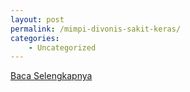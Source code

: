 ```yaml
---
layout: post
permalink: /mimpi-divonis-sakit-keras/
categories:
    - Uncategorized
---
```


[Baca Selengkapnya](/04)